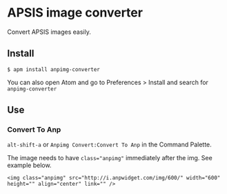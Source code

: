 # APSIS image converter

Convert APSIS images easily.

## Install
```
$ apm install anpimg-converter
```
You can also open Atom and go to Preferences > Install and search for `anpimg-converter`

## Use
### Convert To Anp
`alt-shift-a` or `Anpimg Convert:Convert To Anp` in the Command Palette.

The image needs to have `class="anpimg"` immediately after the img. See example below.

`<img class="anpimg" src="http://i.anpwidget.com/img/600/" width="600" height="" align="center" link="" />`
